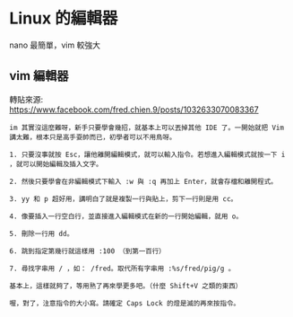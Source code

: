 # Linux 的編輯器

nano 最簡單，vim 較強大

## vim 編輯器

轉貼來源: <https://www.facebook.com/fred.chien.9/posts/1032633070083367>

```
im 其實沒這麼難呀，新手只要學會幾招，就基本上可以丟掉其他 IDE 了。一開始就把 Vim 講太難，根本只是高手耍帥而已，初學者可以不用鳥呀。

1. 只要沒事就按 Esc，讓他離開編輯模式，就可以輸入指令。若想進入編輯模式就按一下 i ，就可以開始編輯及插入文字。

2. 然後只要學會在非編輯模式下輸入 :w 與 :q 再加上 Enter，就會存檔和離開程式。

3. yy 和 p 超好用，講明白了就是複製一行與貼上，剪下一行則是用 cc。

4. 像要插入一行空白行，並直接進入編輯模式在新的一行開始編輯，就用 o。

5. 刪除一行用 dd。

6. 跳到指定第幾行就這樣用 :100 （到第一百行）

7. 尋找字串用 / ，如： /fred。取代所有字串用 :%s/fred/pig/g 。

基本上，這樣就夠了，等用熟了再來學更多吧。（什麼 Shift+V 之類的東西）

喔，對了，注意指令的大小寫。請確定 Caps Lock 的燈是滅的再來按指令。
```
